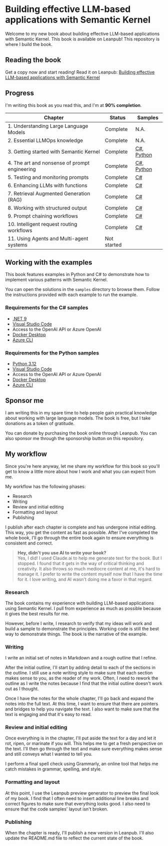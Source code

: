 # Building effective LLM-based applications with Semantic Kernel

Welcome to my new book about building effective LLM-based applications with Semantic
Kernel. This book is available on Leanpub! This repository is where I build the book.

## Reading the book

Get a copy now and start reading! Read it on
Leanpub: [Building effective LLM-based applications with Semantic
Kernel](https://leanpub.com/effective-llm-applications-with-semantic-kernel)

## Progress

I'm writing this book as you read this, and I'm at **90% completion**.

| Chapter                                       | Status      | Samples                                                                    |
| --------------------------------------------- | ----------- | -------------------------------------------------------------------------- |
| 1. Understanding Large Language Models        | Complete    | N.A.                                                                       |
| 2. Essential LLMOps knowledge                 | Complete    | N.A.                                                                       |
| 3. Getting started with Semantic Kernel       | Complete    | [C#](./samples/chapter-03/csharp/), [Python](./samples/chapter-03/python/) |
| 4. The art and nonsense of prompt engineering | Complete    | [C#](./samples/chapter-04/csharp/), [Python](./samples/chapter-04/python/) |
| 5. Testing and monitoring prompts             | Complete    | [C#](./samples/chapter-05/csharp/)                                         |
| 6. Enhancing LLMs with functions              | Complete    | [C#](./samples/chapter-06/csharp/)                                         |
| 7. Retrieval Augmented Generation (RAG)       | Complete    | [C#](./samples/chapter-07/csharp/)                                         |
| 8. Working with structured output             | Complete    | [C#](./samples/chapter-08/csharp/)                                         |
| 9. Prompt chaining workflows                  | Complete    | [C#](./samples/chapter-09/csharp/)                                         |
| 10. Intelligent request routing workflows     | Complete    | [C#](./samples/chapter-10/csharp/)                                         |
| 11. Using Agents and Multi-agent systems      | Not started |                                                                            |

## Working with the examples

This book features examples in Python and C# to demonstrate how to implement various patterns
with Semantic Kernel.

You can open the solutions in the `samples` directory to browse them.
Follow the instructions provided with each example to run the example.

### Requirements for the C# samples

- [.NET 9](https://dot.net/)
- [Visual Studio Code](https://code.visualstudio.com)
- Access to the OpenAI API or Azure OpenAI
- [Docker Desktop](https://www.docker.com/products/docker-desktop/)
- [Azure CLI](https://docs.microsoft.com/en-us/cli/azure/install-azure-cli)

### Requirements for the Python samples

- [Python 3.12](https://www.python.org/downloads/)
- [Visual Studio Code](https://code.visualstudio.com)
- Access to the OpenAI API or Azure OpenAI
- [Docker Desktop](https://www.docker.com/products/docker-desktop/)
- [Azure CLI](https://docs.microsoft.com/en-us/cli/azure/install-azure-cli)

## Sponsor me

I am writing this in my spare time to help people gain practical knowledge about
working with large language models. The book is free, but I take donations as a token
of gratitude.

You can donate by purchasing the book online through Leanpub. You can also sponsor me
through the sponsorship button on this repository.

## My workflow

Since you're here anyway, let me share my workflow for this book so you'll get to know
a little more about how I work and what you can expect from me.

My workflow has the following phases:

- Research
- Writing
- Review and initial editing
- Formatting and layout
- Publishing

I publish after each chapter is complete and has undergone initial editing. This way, you
get the content as fast as possible. After I've completed the whole book, I'll go through
the entire book again to ensure everything is consistent and correct.

> **Hey, didn't you use AI to write your book?**  
> Yes, I did! I used Claude.ai to help me generate text for the book. But I stopped. I
> found that it gets in the way of critical thinking and creativity. It also throws so
> much mediocre content at me, it's hard to manage it. I prefer to write the content
> myself now that I have the time for it. I love writing, and AI wasn't doing me a favor
> in that regard.

### Research

The book contains my experience with building LLM-based applications using Semantic Kernel.
I pull from experience as much as possible because it gives the best results for me.

However, before I write, I research to verify that my ideas will work and
build a sample to demonstrate the principles. Working code is still the best way to
demonstrate things. The book is the narrative of the example.

### Writing

I write an initial set of notes in Markdown and a rough outline that I refine.

After the initial outline, I'll start by adding detail to each of the sections in the
outline. I still use a note writing style to make sure that each section makes
sense to you, as the reader of my work. Often, I need to rework the outline as I write
the notes because I find that the initial outline doesn't work out as I thought.

Once I have the notes for the whole chapter, I'll go back and expand the notes into the
full text. At this time, I want to ensure that there are pointers and bridges
to help you navigate the text. I also want to make sure that the text is engaging and
that it's easy to read.

### Review and initial editing

Once everything is in the chapter, I'll put aside the text for a day and let it rot,
ripen, or marinate if you will. This helps me to get a fresh perspective on the text.
I'll then go through the text and make sure everything makes sense and still conveys what 
I wanted to tell you.

I perform a final spell check using Grammarly, an online tool that helps me catch mistakes
in grammar, spelling, and style.

### Formatting and layout

At this point, I use the Leanpub preview generator to preview the final look of my book.
I find that I often need to insert additional line breaks and correct figures to make
sure that everything looks good. I also need to ensure that the code samples' layout isn't broken.

### Publishing

When the chapter is ready, I'll publish a new version in Leanpub.
I'll also update the README.md file to reflect the current state of the book.
